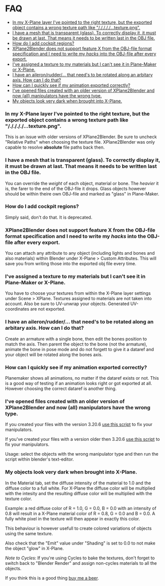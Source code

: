 # FAQ

- [In my X-Plane layer I've pointed to the right texture, but the exported object contains a wrong texture path like "/././././...texture.png".](#in-my-x-plane-layer-ive-pointed-to-the-right-texture-but-the-exported-object-contains-a-wrong-texture-path-like-texturepng)
- [I have a mesh that is transparent (glass). To correctly display it, it must be drawn at last. That means it needs to be written last in the OBJ file.](#i-have-a-mesh-that-is-transparent-glass-to-correctly-display-it-it-must-be-drawn-at-last-that-means-it-needs-to-be-written-last-in-the-obj-file)
- [How do I add cockpit regions?](#how-do-i-add-cockpit-regions)
- [XPlane2Blender does not support feature X from the OBJ-file format specification and I need to write my _hacks_ into the OBJ-file after every export.](#xplane2blender-does-not-support-feature-x-from-the-obj-file-format-specification-and-i-need-to-write-my-hacks-into-the-obj-file-after-every-export)
- [I've assigned a texture to my materials but I can't see it in Plane-Maker or X-Plane.](#ive-assigned-a-texture-to-my-materials-but-i-cant-see-it-in-plane-maker-or-x-plane)
- [I have an aileron/rudder/... that need's to be rotated along an arbitary axis. How can I do that?](#i-have-an-aileronrudder-that-needs-to-be-rotated-along-an-arbitary-axis-how-can-i-do-that)
- [How can I quickly see if my animation exported correctly?](#how-can-i-quickly-see-if-my-animation-exported-correctly)
- [I've opened files created with an older version of XPlane2Blender and now (all) manipulators have the wrong type.](#ive-opened-files-created-with-an-older-version-of-xplane2blender-and-now-all-manipulators-have-the-wrong-type)
- [My objects look very dark when brought into X-Plane.](#my-objects-look-very-dark-when-brought-into-x-plane)


### In my X-Plane layer I've pointed to the right texture, but the exported object contains a wrong texture path like "/././././...texture.png".

This is an issue with older versions of XPlane2Blender. Be sure to uncheck "Relative Paths" when choosing the texture file. XPlane2Blender was only capable to resolve **absolute** file paths back then.

### I have a mesh that is transparent (glass). To correctly display it, it must be drawn at last. That means it needs to be written last in the OBJ file.

You can override the _weight_ of each object, material or bone. The _heavier_ it is, the farer to the end of the OBJ-file it drops. Glass objects however should be within theire own OBJ-file and marked as "glass" in Plane-Maker.

### How do I add cockpit regions?

Simply said, don't do that. It is deprecated.

### XPlane2Blender does not support feature X from the OBJ-file format specification and I need to write my _hacks_ into the OBJ-file after every export.

You can attach any attribute to any object (including lights and bones and also materials) within Blender under X-Plane > Custom Attributes. This will save you from writing those into the exported obj file every time.

### I've assigned a texture to my materials but I can't see it in Plane-Maker or X-Plane.

You have to choose your textures from within the X-Plane layer settings under Scene > XPlane. Textures assigned to materials are not taken into account. Also be sure to UV-unwrap your objects. Generated UV-coordinates are not exported.

### I have an aileron/rudder/... that need's to be rotated along an arbitary axis. How can I do that?

Create an armature with a single bone, then edit the bones position to match the axis. Then parent the object to the bone (not the armature), animate the bone in pose mode and do not forgett to give it a dataref and your object will be rotated along the bones axis.

### How can I quickly see if my animation exported correctly?

Planemaker shows all animations, no matter if the dataref exists or not. This is a good way of testing if an animation looks right or got exported at all. However choosing the correct dataref is another thing.

### I've opened files created with an older version of XPlane2Blender and now (all) manipulators have the wrong type.

If you created your files with the version 3.20.6 [use this script](https://gist.github.com/der-On/739ab883a24ae9cc2c3e) to fix your manipulators.

If you've created your files with a version older then 3.20.6 [use this script](https://gist.github.com/der-On/5480130) to fix your manipulators.

Usage: select the objects with the wrong manipulator type and then run the script within blender's text-editor.

### My objects look very dark when brought into X-Plane.

In the Material tab, set the diffuse intensity of the material to 1.0 and the diffuse color to a full white.
For X-Plane the diffuse color will be multiplied with the intesity and the resulting diffuse color will be multiplied with the texture color. 

Example: a red diffuse color of R = 1.0, G = 0.0, B = 0.0 with an intensity of 0.8 will result in a X-Plane material color of R = 0.8, G = 0.0 and B = 0.0. A fully white pixel in the texture will then appear in exactly this color.

This behaviour is however usefull to create colored variations of objects using the same texture.

Also check that the "Emit" value under "Shading" is set to 0.0 to not make the object "glow" in X-Plane.

*Note to Cycles*: If you're using Cycles to bake the textures, don't forget to switch back to "Blender Render" and assign non-cycles materials to all the objects.

If you think this is a good thing [buy me a beer](../../Donations).